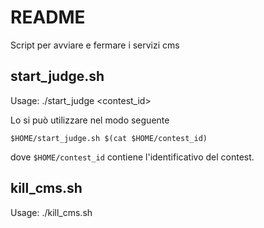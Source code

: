 # README

Script per avviare e fermare i servizi cms

start_judge.sh
--------------

Usage:
    ./start_judge <contest_id>

Lo si può utilizzare nel modo seguente

```
$HOME/start_judge.sh $(cat $HOME/contest_id)
```

dove `$HOME/contest_id` contiene l'identificativo del contest.

kill_cms.sh
-----------

Usage:
    ./kill_cms.sh


